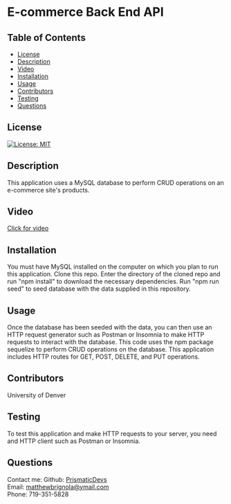 # E-commerce Back End API

## Table of Contents

- [License](#license)
- [Description](#description)
- [Video](#video)
- [Installation](#installation)
- [Usage](#instructions)
- [Contributors](#contributors)
- [Testing](#testing)
- [Questions](#questions)

## License

[![License: MIT](https://img.shields.io/badge/License-MIT-yellow.svg)](https://opensource.org/licenses/MIT)

## Description

This application uses a MySQL database to perform CRUD operations on an e-commerce site's products.

## Video

<a href="https://youtu.be/VVz89Nlbqpo" target="_blank">Click for video</a>

## Installation

You must have MySQL installed on the computer on which you plan to run this application. Clone this repo. Enter the directory of the cloned repo and run "npm install" to download the necessary dependencies. Run "npm run seed" to seed database with the data supplied in this repository.

## Usage

Once the database has been seeded with the data, you can then use an HTTP request generator such as Postman or Insomnia to make HTTP requests to interact with the database. This code uses the npm package sequelize to perform CRUD operations on the database. This application includes HTTP routes for GET, POST, DELETE, and PUT operations.

## Contributors

University of Denver

## Testing

To test this application and make HTTP requests to your server, you need and HTTP client such as Postman or Insomnia.

## Questions

Contact me:
Github: [PrismaticDevs](https://github.com/PrismaticDevs) <br>
Email: matthewbrignola@ymail.com <br>
Phone: 719-351-5828 <br>
